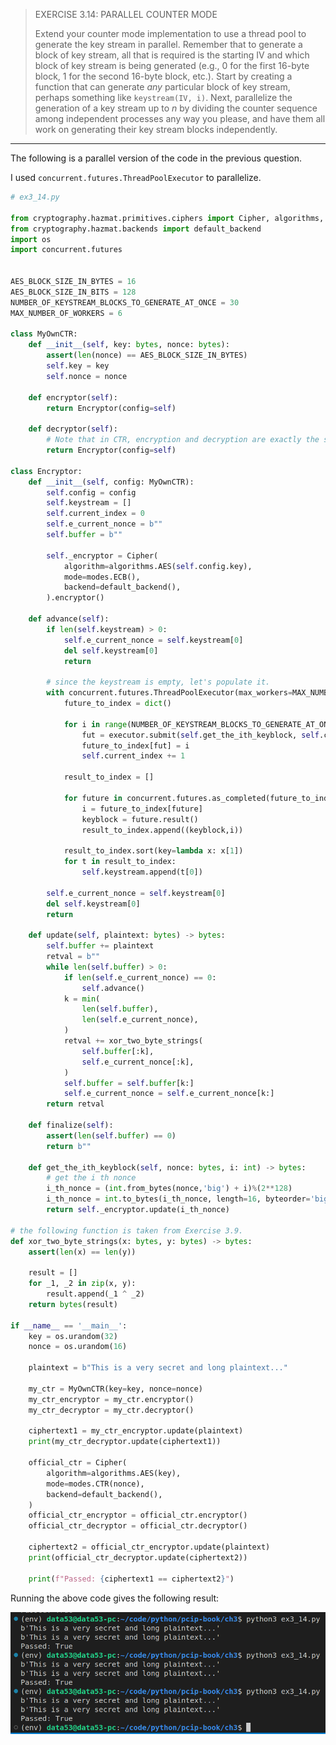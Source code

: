 > EXERCISE 3.14: PARALLEL COUNTER MODE 
> 
> Extend your counter mode implementation to use a thread pool 
> to generate the key stream in parallel. Remember that to generate 
> a block of key stream, all that is required is the starting IV 
> and which block of key stream is being generated (e.g., 0 for the 
> first 16-byte block, 1 for the second 16-byte block, etc.). Start
> by creating a function that can generate _any_ particular block 
> of key stream, perhaps something like `keystream(IV, i)`. Next, 
> parallelize the generation of a key stream up to _n_ by dividing 
> the counter sequence among independent processes any way you please, 
> and have them all work on generating their key stream blocks independently. 

--------------------------------

The following is a parallel version of the code in the previous question. 

I used `concurrent.futures.ThreadPoolExecutor` to parallelize. 

```python
# ex3_14.py 

from cryptography.hazmat.primitives.ciphers import Cipher, algorithms, modes
from cryptography.hazmat.backends import default_backend
import os 
import concurrent.futures


AES_BLOCK_SIZE_IN_BYTES = 16
AES_BLOCK_SIZE_IN_BITS = 128
NUMBER_OF_KEYSTREAM_BLOCKS_TO_GENERATE_AT_ONCE = 30
MAX_NUMBER_OF_WORKERS = 6

class MyOwnCTR:
    def __init__(self, key: bytes, nonce: bytes): 
        assert(len(nonce) == AES_BLOCK_SIZE_IN_BYTES)
        self.key = key 
        self.nonce = nonce 

    def encryptor(self): 
        return Encryptor(config=self) 
    
    def decryptor(self): 
        # Note that in CTR, encryption and decryption are exactly the same operations. 
        return Encryptor(config=self)
    
class Encryptor: 
    def __init__(self, config: MyOwnCTR):  
        self.config = config 
        self.keystream = []
        self.current_index = 0 
        self.e_current_nonce = b"" 
        self.buffer = b""

        self._encryptor = Cipher(
            algorithm=algorithms.AES(self.config.key), 
            mode=modes.ECB(), 
            backend=default_backend(),
        ).encryptor()
    
    def advance(self): 
        if len(self.keystream) > 0: 
            self.e_current_nonce = self.keystream[0] 
            del self.keystream[0] 
            return
        
        # since the keystream is empty, let's populate it. 
        with concurrent.futures.ThreadPoolExecutor(max_workers=MAX_NUMBER_OF_WORKERS) as executor: 
            future_to_index = dict()

            for i in range(NUMBER_OF_KEYSTREAM_BLOCKS_TO_GENERATE_AT_ONCE): 
                fut = executor.submit(self.get_the_ith_keyblock, self.config.nonce, self.current_index)
                future_to_index[fut] = i
                self.current_index += 1 
            
            result_to_index = []

            for future in concurrent.futures.as_completed(future_to_index): 
                i = future_to_index[future]
                keyblock = future.result() 
                result_to_index.append((keyblock,i))
            
            result_to_index.sort(key=lambda x: x[1])
            for t in result_to_index: 
                self.keystream.append(t[0])        

        self.e_current_nonce = self.keystream[0] 
        del self.keystream[0] 
        return
  
    def update(self, plaintext: bytes) -> bytes: 
        self.buffer += plaintext
        retval = b""  
        while len(self.buffer) > 0:
            if len(self.e_current_nonce) == 0: 
                self.advance()
            k = min(
                len(self.buffer), 
                len(self.e_current_nonce),
            )
            retval += xor_two_byte_strings(
                self.buffer[:k],
                self.e_current_nonce[:k],
            )
            self.buffer = self.buffer[k:]
            self.e_current_nonce = self.e_current_nonce[k:]
        return retval
    
    def finalize(self): 
        assert(len(self.buffer) == 0)
        return b"" 

    def get_the_ith_keyblock(self, nonce: bytes, i: int) -> bytes: 
        # get the i th nonce
        i_th_nonce = (int.from_bytes(nonce,'big') + i)%(2**128)
        i_th_nonce = int.to_bytes(i_th_nonce, length=16, byteorder='big')
        return self._encryptor.update(i_th_nonce)

# the following function is taken from Exercise 3.9. 
def xor_two_byte_strings(x: bytes, y: bytes) -> bytes: 
    assert(len(x) == len(y))
    
    result = []
    for _1, _2 in zip(x, y): 
        result.append(_1 ^ _2)
    return bytes(result)

if __name__ == '__main__': 
    key = os.urandom(32) 
    nonce = os.urandom(16) 

    plaintext = b"This is a very secret and long plaintext..."

    my_ctr = MyOwnCTR(key=key, nonce=nonce) 
    my_ctr_encryptor = my_ctr.encryptor()
    my_ctr_decryptor = my_ctr.decryptor()

    ciphertext1 = my_ctr_encryptor.update(plaintext)
    print(my_ctr_decryptor.update(ciphertext1))

    official_ctr = Cipher(
        algorithm=algorithms.AES(key), 
        mode=modes.CTR(nonce),
        backend=default_backend(),
    )
    official_ctr_encryptor = official_ctr.encryptor()
    official_ctr_decryptor = official_ctr.decryptor()

    ciphertext2 = official_ctr_encryptor.update(plaintext) 
    print(official_ctr_decryptor.update(ciphertext2))

    print(f"Passed: {ciphertext1 == ciphertext2}")
```

Running the above code gives the following result: 

<img src="ex3_14_fig1.png">